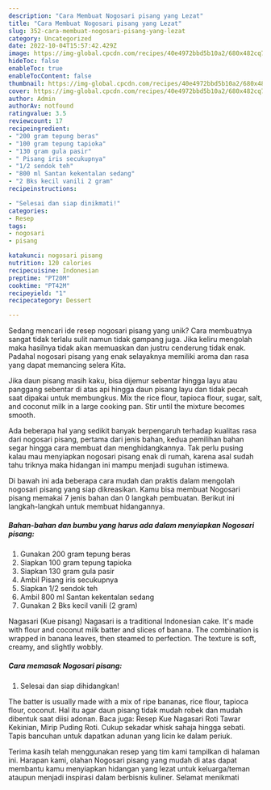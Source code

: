 ```yaml
---
description: "Cara Membuat Nogosari pisang yang Lezat"
title: "Cara Membuat Nogosari pisang yang Lezat"
slug: 352-cara-membuat-nogosari-pisang-yang-lezat
category: Uncategorized
date: 2022-10-04T15:57:42.429Z
image: https://img-global.cpcdn.com/recipes/40e4972bbd5b10a2/680x482cq70/nogosari-pisang-foto-resep-utama.jpg
hideToc: false
enableToc: true
enableTocContent: false
thumbnail: https://img-global.cpcdn.com/recipes/40e4972bbd5b10a2/680x482cq70/nogosari-pisang-foto-resep-utama.jpg
cover: https://img-global.cpcdn.com/recipes/40e4972bbd5b10a2/680x482cq70/nogosari-pisang-foto-resep-utama.jpg
author: Admin
authorAv: notfound
ratingvalue: 3.5
reviewcount: 17
recipeingredient:
- "200 gram tepung beras"
- "100 gram tepung tapioka"
- "130 gram gula pasir"
- " Pisang iris secukupnya"
- "1/2 sendok teh"
- "800 ml Santan kekentalan sedang"
- "2 Bks kecil vanili 2 gram"
recipeinstructions:

- "Selesai dan siap dinikmati!"
categories:
- Resep
tags:
- nogosari
- pisang

katakunci: nogosari pisang 
nutrition: 120 calories
recipecuisine: Indonesian
preptime: "PT20M"
cooktime: "PT42M"
recipeyield: "1"
recipecategory: Dessert

---
```





Sedang mencari ide resep nogosari pisang yang unik? Cara membuatnya sangat tidak terlalu sulit namun tidak gampang juga. Jika keliru mengolah maka hasilnya tidak akan memuaskan dan justru cenderung tidak enak. Padahal nogosari pisang yang enak selayaknya memiliki aroma dan rasa yang dapat memancing selera Kita.





Jika daun pisang masih kaku, bisa dijemur sebentar hingga layu atau panggang sebentar di atas api hingga daun pisang layu dan tidak pecah saat dipakai untuk membungkus. Mix the rice flour, tapioca flour, sugar, salt, and coconut milk in a large cooking pan. Stir until the mixture becomes smooth.

Ada beberapa hal yang sedikit banyak berpengaruh terhadap kualitas rasa dari nogosari pisang, pertama dari jenis bahan, kedua pemilihan bahan segar hingga cara membuat dan menghidangkannya. Tak perlu pusing kalau mau menyiapkan nogosari pisang enak di rumah, karena asal sudah tahu triknya maka hidangan ini mampu menjadi suguhan istimewa.






Di bawah ini ada beberapa cara mudah dan praktis dalam mengolah nogosari pisang yang siap dikreasikan. Kamu bisa membuat Nogosari pisang memakai 7 jenis bahan dan 0 langkah pembuatan. Berikut ini langkah-langkah untuk membuat hidangannya.

<!--inarticleads1-->

##### Bahan-bahan dan bumbu yang harus ada dalam menyiapkan Nogosari pisang:

1. Gunakan 200 gram tepung beras
1. Siapkan 100 gram tepung tapioka
1. Siapkan 130 gram gula pasir
1. Ambil  Pisang iris secukupnya
1. Siapkan 1/2 sendok teh
1. Ambil 800 ml Santan kekentalan sedang
1. Gunakan 2 Bks kecil vanili (2 gram)


Nagasari (Kue pisang) Nagasari is a traditional Indonesian cake. It&#39;s made with flour and coconut milk batter and slices of banana. The combination is wrapped in banana leaves, then steamed to perfection. The texture is soft, creamy, and slightly wobbly. 

<!--inarticleads2-->

##### Cara memasak Nogosari pisang:


1. Selesai dan siap dihidangkan!

The batter is usually made with a mix of ripe bananas, rice flour, tapioca flour, coconut. Hal itu agar daun pisang tidak mudah robek dan mudah dibentuk saat diisi adonan. Baca juga: Resep Kue Nagasari Roti Tawar Kekinian, Mirip Puding Roti. Cukup sekadar whisk sahaja hingga sebati. Tapis bancuhan untuk dapatkan adunan yang licin ke dalam periuk. 

Terima kasih telah menggunakan resep yang tim kami tampilkan di halaman ini. Harapan kami, olahan Nogosari pisang yang mudah di atas dapat membantu kamu menyiapkan hidangan yang lezat untuk keluarga/teman ataupun menjadi inspirasi dalam berbisnis kuliner. Selamat menikmati
